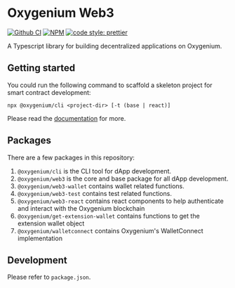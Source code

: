 # Oxygenium Web3

[![Github CI][test-badge]][test-link]
[![NPM][npm-badge]][npm-link]
[![code style: prettier][prettier-badge]][prettier-link]

A Typescript library for building decentralized applications on Oxygenium.

## Getting started

You could run the following command to scaffold a skeleton project for smart contract development:

```
npx @oxygenium/cli <project-dir> [-t (base | react)]
```

Please read the [documentation](https://docs.oxygenium.org/dapps/oxygenium-web3) for more.

## Packages

There are a few packages in this repository:

1. `@oxygenium/cli` is the CLI tool for dApp development.
2. `@oxygenium/web3` is the core and base package for all dApp development.
3. `@oxygenium/web3-wallet` contains wallet related functions.
4. `@oxygenium/web3-test` contains test related functions.
5. `@oxygenium/web3-react` contains react components to help authenticate and interact with the Oxygenium blockchain
6. `@oxygenium/get-extension-wallet` contains functions to get the extension wallet object
6. `@oxygenium/walletconnect` contains Oxygenium's WalletConnect implementation

## Development

Please refer to `package.json`.


[test-badge]: https://github.com/oxygenium/oxygenium-web3/actions/workflows/test.yml/badge.svg
[test-link]: https://github.com/oxygenium/oxygenium-web3/actions/workflows/test.yml
[npm-badge]: https://img.shields.io/npm/v/@oxygenium/web3.svg
[npm-link]: https://www.npmjs.org/package/@oxygenium/web3
[prettier-badge]: https://img.shields.io/badge/code_style-prettier-ff69b4.svg
[prettier-link]: https://github.com/prettier/prettier
[release-notes]: https://github.com/oxygenium/oxygenium-web3/releases
